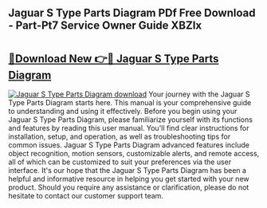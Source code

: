## Jaguar S Type Parts Diagram PDf Free Download - Part-Pt7 Service Owner Guide XBZIx

# <h2><a href="http://dfi7bxd.blite.top/?on=Jaguar+S+Type+Parts+Diagram">🔗Download New 👉🔴 Jaguar S Type Parts Diagram</a></h2>

[![Jaguar S Type Parts Diagram download](https://i.imgur.com/lujVjoI.png)](http://dfi7bxd.blite.top/?on=Jaguar+S+Type+Parts+Diagram)
Your journey with the Jaguar S Type Parts Diagram starts here. This manual is your comprehensive guide to understanding and using it effectively. Before you begin using your Jaguar S Type Parts Diagram, please familiarize yourself with its functions and features by reading this user manual. You'll find clear instructions for installation, setup, and operation, as well as troubleshooting tips for common issues. Jaguar S Type Parts Diagram advanced features include object recognition, motion sensors, customizable alerts, and remote access, all of which can be customized to suit your preferences via the user interface. It's our hope that the Jaguar S Type Parts Diagram has been a helpful and informative resource in helping you get started with your new product. Should you require any assistance or clarification, please do not hesitate to contact our customer support team.

